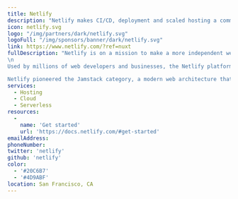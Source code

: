 ```yaml
---
title: Netlify
description: "Netlify makes CI/CD, deployment and scaled hosting a commodity and helps enterprises focus on creating great dynamic consumer experiences in a Jamstack environment."
icon: netlify.svg
logo: "/img/partners/dark/netlify.svg"
logoFull: "/img/sponsors/banner/dark/netlify.svg"
link: https://www.netlify.com/?ref=nuxt
fullDescription: "Netlify is on a mission to make a more independent web that is faster, simpler and safer. Simply put, it is the fastest way to build the fastest sites.
\n
Used by millions of web developers and businesses, the Netlify platform provides modern build workflows, serverless functions and a global Edge Network to deliver the most performant, secure and scalable websites and applications.

Netlify pioneered the Jamstack category, a modern web architecture that marries the best practices of static sites with the API economy and serverless functions, to deliver the faster load times and dynamic content, without worrying about web servers. Founded in 2014, Netlify is a venture-backed software company headquartered in San Francisco with a global team."
services:
  - Hosting
  - Cloud
  - Serverless
resources:
  -
    name: 'Get started'
    url: 'https://docs.netlify.com/#get-started'
emailAddress:
phoneNumber:
twitter: 'netlify'
github: 'netlify'
color:
  - '#20C6B7'
  - '#4D9ABF'
location: San Francisco, CA
---
```

